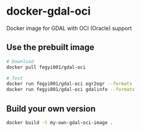 # docker-gdal-oci
Docker image for GDAL with OCI (Oracle) support

## Use the prebuilt image

```bash
# Download
docker pull fegyi001/gdal-oci

# Test
docker run fegyi001/gdal-oci ogr2ogr --formats
docker run fegyi001/gdal-oci gdalinfo --formats
```

## Build your own version

```bash
docker build -t my-own-gdal-oci-image .
```
